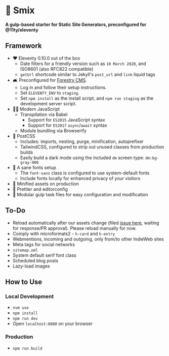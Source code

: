 # 🌻 Smix
__A gulp-based starter for Static Site Generators, preconfigured for @11ty/eleventy__

## Framework

* ♥ Eleventy 0.10.0 out of the box
  * Date filters for a friendly version such as `10 March 2020`, and ISO8601 (also RFC822 compatible)
  * `getUrl` shortcode similar to Jekyll's `post_url` and `link` liquid tags
* 🛋 Preconfigured for [Forestry CMS](forestry.io/).
  * Log in and follow their setup instructions.
  * Set `ELEVENTY_ENV` to `staging`.
  * Set `npm install` as the install script, and `npm run staging` as the development server script.
* 👩‍💻 Modern JavaScript
  * Transpilation via Babel
    * Support for `ES2015` JavaScript syntax
    * Support for `ES2017` `async`/`await` syntax
  * Module bundling via Browserify
* 🎨 PostCSS
  * Includes: imports, nesting, purge, minification, autoprefixer
  * TailwindCSS, configured to strip out unused classes from production builds
  * Easily build a dark mode using the included `dm` screen type: `dm:bg-gray-900`
* 📖 A sane fonts setup
  * The `font-sans` class is configured to use system-default fonts
  * Include fonts locally for enhanced privacy of your visitors
* 💪 Minified assets on production
* 📔 Prettier and editorconfig
* 🔧 Modular gulp task files for easy configuration and modification

## To-Do

* Reload automatically after our assets change (filed [issue here](https://github.com/11ty/eleventy/issues/1125), waiting for response/PR approval). Please reload manually for now.
* Comply with microformats2 - `h-card` and `h-entry`
* Webmentions, incoming and outgoing, only from/to other IndieWeb sites
* Meta tags for social networks
* `sitemap.xml`
* System default serif font class
* Scheduled blog posts
* Lazy-load images

## How to Use

### Local Development

* `nvm use`
* `npm install`
* `npm run dev`
* Open `localhost:8080` on your browser

### Production

* `npm run build`
